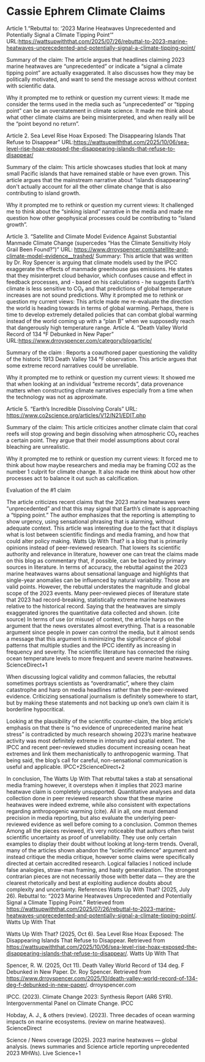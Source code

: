 # Cassie Ephrem Climate Claims
Article 1.“Rebuttal to: ‘2023 Marine Heatwaves Unprecedented and Potentially Signal a Climate Tipping Point’” 
 URL:https://wattsupwiththat.com/2025/07/26/rebuttal-to-2023-marine-heatwaves-unprecedented-and-potentially-signal-a-climate-tipping-point/

Summary of the claim: The article argues that headlines claiming 2023 marine heatwaves are “unprecedented” or indicate a “signal a climate tipping point” are actually exaggerated. It also discusses how they may be politically motivated, and want to send the message across without context with scientific data.

Why it prompted me to rethink or question my current views: It made me consider the terms used in the media such as “unprecedented” or “tipping point” can be an overstatement in climate science. It made me think about what other climate claims are being misinterpreted, and when really will be the “point beyond no return”. 


Article 2. Sea Level Rise Hoax Exposed: The Disappearing Islands That Refuse to Disappear”
 URL:https://wattsupwiththat.com/2025/10/06/sea-level-rise-hoax-exposed-the-disappearing-islands-that-refuse-to-disappear/

Summary of the claim: This article showcases studies that look at many small Pacific islands that have remained stable or have even grown. This article argues that the mainstream narrative about “islands disappearing” don't actually account for all the other climate change that is also contributing to island growth.

Why it prompted me to rethink or question my current views: It challenged me to think about the “sinking island” narrative in the media and made me question how other geophysical processes could be contributing to “island growth”. 


Article 3. “Satellite and Climate Model Evidence Against Substantial Manmade Climate Change (supercedes “Has the Climate Sensitivity Holy Grail Been Found?”)”
URL: https://www.drroyspencer.com/satellite-and-climate-model-evidence__trashed/
Summary: This article that was written by Dr. Roy Spencer is arguing that climate models used by the IPCC exaggerate the effects of manmade greenhouse gas emissions. He states that they misinterpret cloud behavior, which confuses cause and effect in feedback processes, and - based on his calculations - he suggests Earth’s climate is less sensitive to CO₂ and that predictions of global temperature increases are not sound predictions.
Why it prompted me to rethink or question my current views: This article made me re-evaluate the direction the world is heading towards in terms of global warming. Perhaps, there is time to develop extremely detailed policies that can combat global warming instead of the world coming up with a “plan B” when we supposedly reach that dangerously high temperature range.
Article 4. “Death Valley World Record of 134 °F Debunked in New Paper” 
 URL:https://www.drroyspencer.com/category/blogarticle/

Summary of the claim : Reports a coauthored paper questioning the validity of the historic 1913 Death Valley 134 °F observation. This article argues that some extreme record narratives could be unreliable. 

Why it prompted me to rethink or question my current views: It showed me that when looking at an individual “extreme records”, data provenance matters when constructing climate narratives especially from a time when the technology was not as approximate. 


Article 5. “Earth’s Incredible Dissolving Corals” 
 URL: https://www.co2science.org/articles/V12/N21/EDIT.php

Summary of the claim: This article criticizes another climate claim that coral reefs will stop growing and begin dissolving when atmospheric CO₂ reaches a certain point. They argue that their model assumptions about coral bleaching are unrealistic. 

Why it prompted me to rethink or question my current views: It forced me to think about how maybe researchers and media may be framing CO2 as the number 1 culprit for climate change. It also made me think about how other processes act to balance it out such as calcification. 





Evaluation of the #1 claim 

The article criticizes recent claims that the 2023 marine heatwaves were “unprecedented” and that this may signal that Earth’s climate is approaching a “tipping point.” The author emphasizes that the reporting is attempting to show urgency, using sensational phrasing that is alarming, without adequate context. This article was interesting due to the fact that it displays what is lost between scientific findings and media framing, and how that could alter policy making. Watts Up With That? is a blog that is primarily opinions instead of peer-reviewed research. That lowers its scientific authority and relevance in literature, however one can treat the claims made on this blog as commentary that, if possible, can be backed by primary sources in literature. 
In terms of accuracy, the rebuttal against the 2023 marine heatwaves warns about sensational language and highlights that single-year anomalies can be influenced by natural variability. Those are valid points. However, the rebuttal understates the magnitude and global scope of the 2023 events. Many peer-reviewed pieces of literature state that 2023 had record-breaking, statistically extreme marine heatwaves relative to the historical record. Saying that the heatwaves are simply exaggerated ignores the quantitative data collected and shown. (cite source)
In terms of use (or misuse) of context, the article harps on the argument that the news  overstates almost everything. That is a reasonable argument since people in power can control the media, but it almost sends a message that this argument is minimizing the significance of global patterns that multiple studies and the IPCC identify as increasing in frequency and severity. The scientific literature has connected the rising ocean temperature levels to more frequent and severe marine heatwaves. ScienceDirect+1


When discussing logical validity and common fallacies, the rebuttal sometimes portrays scientists as “overdramatic”, where they claim catastrophe and harp on media headlines rather than the peer-reviewed evidence. Criticizing sensational journalism is definitely somewhere to start, but by making these statements and not backing up one’s own claim it is borderline hypocritical.


Looking at the plausibility of the scientific counter-claim, the blog article’s emphasis on that there is “no evidence of unprecedented marine heat stress” is contradicted by much research showing 2023’s marine heatwave activity was most definitely extreme in intensity and spatial extent. The IPCC and recent peer-reviewed studies document increasing ocean heat extremes and link them mechanistically to anthropogenic warming. That being said, the blog’s call for careful, non-sensational communication is useful and applicable. IPCC+2ScienceDirect+2


In conclusion, The Watts Up With That rebuttal takes a stab at sensational media framing however, it oversteps when it implies that 2023 marine heatwave claim is completely unsupported. Quantitative analyses and data collection done in peer reviewed research show that these marine heatwaves were indeed extreme, while also consistent with expectations regarding anthropogenic warming (cite). All in all, one must demand precision in media reporting, but also evaluate the underlying peer-reviewed evidence as well before coming to a conclusion. 
Common themes 
Among all the pieces reviewed, it’s very noticeable that authors often twist scientific uncertainty as proof of unreliability. They use only certain examples to display their doubt without looking at long-term trends. Overall, many of the articles shown abandon the “scientific evidence” argument and instead critique the media critique, however some claims were specifically directed at certain accredited research. Logical fallacies I noticed include false analogies, straw-man framing, and hasty generalization. The strongest contrarian pieces are not necessarily those with better data — they are the clearest rhetorically and best at exploiting audience doubts about complexity and uncertainty. 
References
Watts Up With That? (2025, July 26). Rebuttal to: “2023 Marine Heatwaves Unprecedented and Potentially Signal a Climate Tipping Point.” Retrieved from https://wattsupwiththat.com/2025/07/26/rebuttal-to-2023-marine-heatwaves-unprecedented-and-potentially-signal-a-climate-tipping-point/. Watts Up With That


Watts Up With That? (2025, Oct 6). Sea Level Rise Hoax Exposed: The Disappearing Islands That Refuse to Disappear. Retrieved from https://wattsupwiththat.com/2025/10/06/sea-level-rise-hoax-exposed-the-disappearing-islands-that-refuse-to-disappear/. Watts Up With That


Spencer, R. W. (2025, Oct 11). Death Valley World Record of 134 deg. F Debunked in New Paper. Dr. Roy Spencer. Retrieved from https://www.drroyspencer.com/2025/10/death-valley-world-record-of-134-deg-f-debunked-in-new-paper/. drroyspencer.com



IPCC. (2023). Climate Change 2023: Synthesis Report (AR6 SYR). Intergovernmental Panel on Climate Change. IPCC


Hobday, A. J., & others (review). (2023). Three decades of ocean warming impacts on marine ecosystems. (review on marine heatwaves). ScienceDirect


Science / News coverage (2025). 2023 marine heatwaves — global analysis. (news summaries and Science article reporting unprecedented 2023 MHWs). Live Science+1


